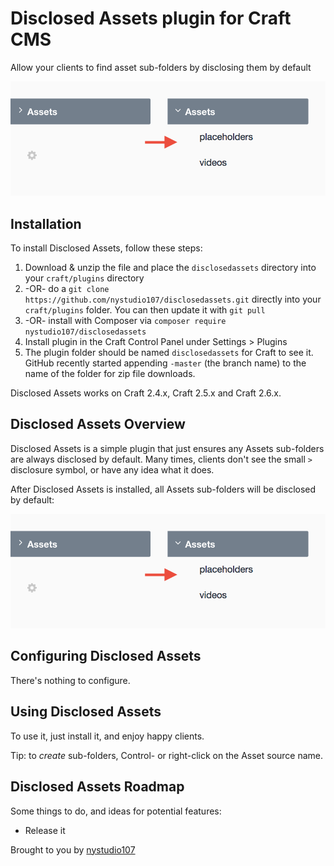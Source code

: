 # Disclosed Assets plugin for Craft CMS

Allow your clients to find asset sub-folders by disclosing them by default

![Screenshot](resources/screenshots/disclosedassets.png)

## Installation

To install Disclosed Assets, follow these steps:

1. Download & unzip the file and place the `disclosedassets` directory into your `craft/plugins` directory
2.  -OR- do a `git clone https://github.com/nystudio107/disclosedassets.git` directly into your `craft/plugins` folder.  You can then update it with `git pull`
3.  -OR- install with Composer via `composer require nystudio107/disclosedassets`
4. Install plugin in the Craft Control Panel under Settings > Plugins
5. The plugin folder should be named `disclosedassets` for Craft to see it.  GitHub recently started appending `-master` (the branch name) to the name of the folder for zip file downloads.

Disclosed Assets works on Craft 2.4.x, Craft 2.5.x and Craft 2.6.x.

## Disclosed Assets Overview

Disclosed Assets is a simple plugin that just ensures any Assets sub-folders are always disclosed by default. Many times, clients don't see the small `>` disclosure symbol, or have any idea what it does.

After Disclosed Assets is installed, all Assets sub-folders will be disclosed by default:

![Screenshot](resources/screenshots/disclosedassets.png)

## Configuring Disclosed Assets

There's nothing to configure.

## Using Disclosed Assets

To use it, just install it, and enjoy happy clients.

Tip: to *create* sub-folders, Control- or right-click on the Asset source name.

## Disclosed Assets Roadmap

Some things to do, and ideas for potential features:

* Release it

Brought to you by [nystudio107](https://nystudio107.com)
